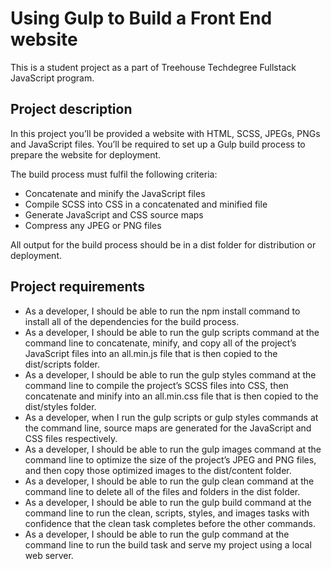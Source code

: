 # Using Gulp to Build a Front End website
This is a student project as a part of Treehouse Techdegree Fullstack JavaScript program.

## Project description
In this project you’ll be provided a website with HTML, SCSS, JPEGs, PNGs and JavaScript files. You’ll be required to set up a Gulp build process to prepare the website for deployment.

The build process must fulfil the following criteria:
* Concatenate and minify the JavaScript files
* Compile SCSS into CSS in a concatenated and minified file
* Generate JavaScript and CSS source maps
* Compress any JPEG or PNG files

All output for the build process should be in a dist folder for distribution or deployment.

## Project requirements
* As a developer, I should be able to run the npm install command to install all of the dependencies for the build process.
* As a developer, I should be able to run the gulp scripts command at the command line to concatenate, minify, and copy all of the project’s JavaScript files into an all.min.js file that is then copied to the dist/scripts folder.
* As a developer, I should be able to run the gulp styles command at the command line to compile the project’s SCSS files into CSS, then concatenate and minify into an all.min.css file that is then copied to the dist/styles folder.
* As a developer, when I run the gulp scripts or gulp styles commands at the command line, source maps are generated for the JavaScript and CSS files respectively.
* As a developer, I should be able to run the gulp images command at the command line to optimize the size of the project’s JPEG and PNG files, and then copy those optimized images to the dist/content folder.
* As a developer, I should be able to run the gulp clean command at the command line to delete all of the files and folders in the dist folder.
* As a developer, I should be able to run the gulp build command at the command line to run the clean, scripts, styles, and images tasks with confidence that the clean task completes before the other commands.
* As a developer, I should be able to run the gulp command at the command line to run the build task and serve my project using a local web server.
